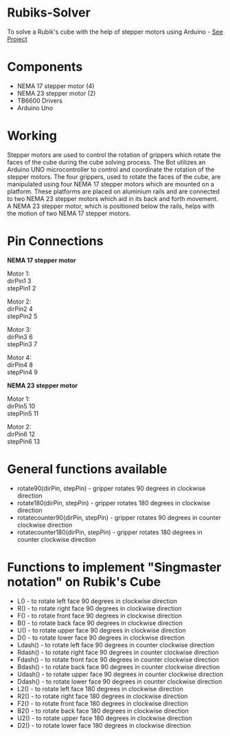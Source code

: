 # Rubiks-Solver
To solve a Rubik's cube with the help of stepper motors using Arduino - [See Project](https://marjerie.github.io/projects/RCS)

# Components
* NEMA 17 stepper motor (4)
* NEMA 23 stepper motor (2)
* TB6600 Drivers
* Arduino Uno

# Working
Stepper motors are used to control the rotation of grippers which rotate the faces of the cube during the cube solving process. 
The Bot utilizes an Arduino UNO microcontroller to control and coordinate the rotation of the stepper motors.
The four grippers, used to rotate the faces of the cube, are manipulated using four NEMA 17 stepper motors which are mounted on a platform. 
These platforms are placed on aluminium rails and are connected to two NEMA 23 stepper motors which aid in its back and forth movement. 
A NEMA 23 stepper motor, which is positioned below the rails, helps with the motion of two NEMA 17 stepper motors.

# Pin Connections
<b>NEMA 17 stepper motor</b>

Motor 1:<br>
dirPin1 3 <br>
stepPin1 2

Motor 2:<br>
dirPin2 4 <br>
stepPin2 5

Motor 3:<br>
dirPin3 6 <br>
stepPin3 7

Motor 4:<br>
dirPin4 8 <br>
stepPin4 9

<b>NEMA 23 stepper motor</b>

Motor 1:<br>
dirPin5 10 <br>
stepPin5 11

Motor 2:<br>
dirPin6 12 <br>
stepPin6 13

# General functions available
* rotate90(dirPin, stepPin) - gripper rotates 90 degrees in clockwise direction
* rotate180(dirPin, stepPin) - gripper rotates 180 degrees in clockwise direction
* rotatecounter90(dirPin, stepPin) - gripper rotates 90 degrees in counter clockwise direction
* rotatecounter180(dirPin, stepPin) - gripper rotates 180 degrees in counter clockwise direction

# Functions to implement "Singmaster notation" on Rubik's Cube
* L() - to rotate left face 90 degrees in clockwise direction
* R() - to rotate right face 90 degrees in clockwise direction
* F() - to rotate front face 90 degrees in clockwise direction
* B() - to rotate back face 90 degrees in clockwise direction
* U() - to rotate upper face 90 degrees in clockwise direction
* D() - to rotate lower face 90 degrees in clockwise direction
* Ldash() - to rotate left face 90 degrees in counter clockwise direction
* Rdash() - to rotate right face 90 degrees in counter clockwise direction 
* Fdash() - to rotate front face 90 degrees in counter clockwise direction
* Bdash() - to rotate back face 90 degrees in counter clockwise direction
* Udash() - to rotate upper face 90 degrees in counter clockwise direction 
* Ddash() - to rotate lower face 90 degrees in counter clockwise direction
* L2() - to rotate left face 180 degrees in clockwise direction
* R2() - to rotate right face 180 degrees in clockwise direction
* F2() - to rotate front face 180 degrees in clockwise direction
* B2() - to rotate back face 180 degrees in clockwise direction
* U2() - to rotate upper face 180 degrees in clockwise direction
* D2() - to rotate lower face 180 degrees in clockwise direction

